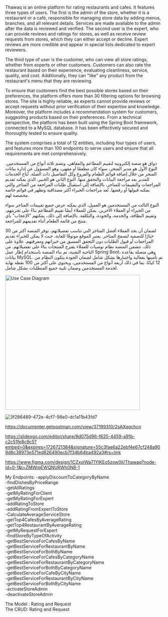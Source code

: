 Thawaq is an online platform for rating restaurants and cafes. It features three types of users. The first is the admin of the store, whether it is a restaurant or a café, responsible for managing store data by adding menus, branches, and all relevant details. Services are made available to the admin after the data is reviewed and verified. The second user is the expert, who can provide reviews and ratings for stores, as well as receive review requests from stores, which they can either accept or decline. Expert reviews are more credible and appear in special lists dedicated to expert reviewers.

The third type of user is the customer, who can view all store ratings, whether from experts or other customers. Customers can also rate the restaurant based on their experience, evaluating cleanliness, service, quality, and cost. Additionally, they can "like" any product from the restaurant's menu that they are reviewing.

To ensure that customers find the best possible stores based on their preferences, the platform offers more than 30 filtering options for browsing stores. The site is highly reliable, as experts cannot provide reviews or accept requests without prior verification of their expertise and knowledge. Moreover, the platform includes a recommendation system for customers, suggesting products based on their preferences.
From a technical perspective, the platform has been built using the Spring Boot framework, connected to a MySQL database. It has been effectively secured and thoroughly tested to ensure quality.

The system comprises a total of 12 entities, including four types of users, and features more than 100 endpoints to serve users and ensure that all requirements are met comprehensively.





ذواق هو منصة إلكترونية لتقييم المطاعم والمقاهي، وتضم ثلاثة أنواع من المستخدمين. النوع الأول هو مدير المتجر، سواء كان مطعمًا أو مقهى، وهو المسؤول عن إدارة بيانات المتجر من خلال إضافة قوائم الطعام والفروع وكل التفاصيل ذات الصلة. تُتاح الخدمات للمدير بعد مراجعة البيانات والتحقق منها. النوع الثاني هو الخبير، الذي يمكنه تقديم المراجعات والتقييمات للمتاجر، بالإضافة إلى استقبال طلبات المراجعة من المتاجر والتي يمكنه قبولها أو رفضها. تُعد مراجعات الخبراء أكثر مصداقية وتظهر في قوائم خاصة مخصصة لهم.

النوع الثالث من المستخدمين هو العميل، الذي يمكنه عرض جميع تقييمات المتاجر سواء من الخبراء أو العملاء الآخرين. يمكن للعملاء أيضًا تقييم المطاعم بناءً على تجربتهم، وتقييم النظافة، والخدمة، والجودة، والتكلفة. بالإضافة إلى ذلك، يمكنهم "الإعجاب" بأي منتج من قائمة الطعام أثناء تقديمهم للمراجعة.

لضمان أن يجد العملاء أفضل المتاجر التي تناسب تفضيلاتهم، توفر المنصة أكثر من 30 خيارًا للتصفية لتصفح المتاجر. يعتبر الموقع موثوقًا للغاية، حيث لا يمكن للخبراء تقديم المراجعات أو قبول الطلبات دون التحقق المسبق من خبراتهم ومعرفتهم. علاوة على ذلك، تتضمن المنصة نظام توصيات للعملاء يقترح المنتجات بناءً على تفضيلاتهم.
من الناحية التقنية، تم بناء المنصة باستخدام إطار عمل Spring Boot، وهي متصلة بقاعدة بيانات MySQL. تم تأمينها بفعالية واختبارها بشكل شامل لضمان الجودة.يتكون النظام من 12 كيانًا، بما في ذلك أربعة أنواع من المستخدمين، ويحتوي على أكثر من 100 نقطة نهاية لخدمة المستخدمين وضمان تلبية جميع المتطلبات بشكل شامل.





<img width="431" alt="Use Case Diagram" src="https://github.com/user-attachments/assets/6f615cff-fa07-48cc-963e-1e76a082211b">


![3f286489-472e-4cf7-98e0-dc1a11b43fd7](https://github.com/user-attachments/assets/13badc79-7c1f-4ff5-951b-6eacfc492cf8)



https://documenter.getpostman.com/view/37199310/2sAXqqchcn

https://slidesgo.com/editor/share/9d075d96-f625-4459-a91b-c2c51fe8c9c5?embed=0&expires=1726721384&signature=55c3fae6a22ebf4e67cf248a909d8c38973e571ed826490ecb7f34b64ba492a3#rs=link

https://www.figma.com/design/1CZxolWa71YlKEo5zow0jI/Thawaq?node-id=0-1&t=ZMWrqEWQNURWh0N8-1

My Endpoints:
-applyDiscountToCategoryByName</br>
-findDishesByPriceRange</br>
-getAllRatings</br>
-getMyRatingForClient</br>
-getMyRatingForExpert</br>
-addRatingToStore</br>
-addRatingFromExpertToStore</br>
-CalculateAverageServiceStore</br>
-getTop4CafesByAverageRating</br>
-getTop4RestaurantByAverageRating</br>
-getMyRequestForExpert</br>
-findStoreByTypeOfActivity</br>
-getBestServiceForCafesByName</br>
-getBestServiceForRestaurantByName</br>
-getBestServiceForBothByName</br>
-getBestServiceForCafesByCategoryName</br>
-getBestServiceForRestaurantByCategoryName</br>
-getBestServiceForBothByCategoryName</br>
-getBestServiceForCafeByCityName</br>
-getBestServiceForRestaurantByCityName</br>
-getBestServiceForBothByCityName</br>
-activateStoreAdmin</br>
-deactivateStoreAdmin</br>

The Model : Rating and Request </br>
The CRUD: Rating and Request </br>



